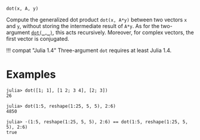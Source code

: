```
dot(x, A, y)
```

Compute the generalized dot product `dot(x, A*y)` between two vectors `x` and `y`, without storing the intermediate result of `A*y`. As for the two-argument [`dot(_,_)`](@ref), this acts recursively. Moreover, for complex vectors, the first vector is conjugated.

!!! compat "Julia 1.4"
    Three-argument `dot` requires at least Julia 1.4.


# Examples

```jldoctest
julia> dot([1; 1], [1 2; 3 4], [2; 3])
26

julia> dot(1:5, reshape(1:25, 5, 5), 2:6)
4850

julia> ⋅(1:5, reshape(1:25, 5, 5), 2:6) == dot(1:5, reshape(1:25, 5, 5), 2:6)
true
```
